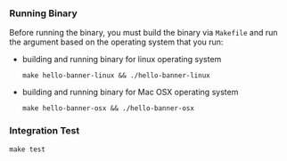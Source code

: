 ### Running Binary

Before running the binary, you must build the binary via `Makefile` and run the argument based on the operating system that you run:

- building and running binary for linux operating system
    ```
    make hello-banner-linux && ./hello-banner-linux
    ```

- building and running binary for Mac OSX operating system
    ```
    make hello-banner-osx && ./hello-banner-osx
    ``` 

### Integration Test


```
make test
```